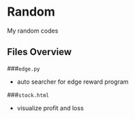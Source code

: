 # Random
My random codes

## Files Overview
###`edge.py`
  - auto searcher for edge reward program

###`stock.html`
  - visualize profit and loss 
